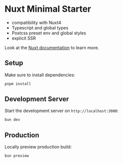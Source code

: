 # Nuxt Minimal Starter

- compatibility with Nuxt4
- Typescript and global types
- Postcss preset env and global styles
- explicit SSR

Look at the [Nuxt documentation](https://nuxt.com/docs/getting-started/introduction) to learn more.

## Setup

Make sure to install dependencies:

```bash
pnpm install
```

## Development Server

Start the development server on `http://localhost:3000`:

```bash
bun dev
```

## Production

Locally preview production build:

```bash
bun preview
```
